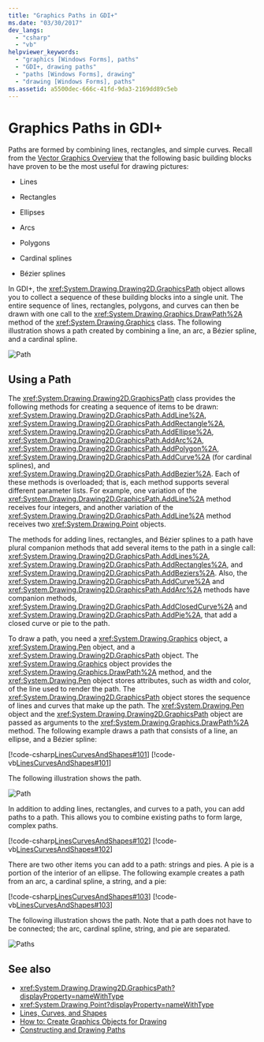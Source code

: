```yaml
---
title: "Graphics Paths in GDI+"
ms.date: "03/30/2017"
dev_langs: 
  - "csharp"
  - "vb"
helpviewer_keywords: 
  - "graphics [Windows Forms], paths"
  - "GDI+, drawing paths"
  - "paths [Windows Forms], drawing"
  - "drawing [Windows Forms], paths"
ms.assetid: a5500dec-666c-41fd-9da3-2169dd89c5eb
---
```

# Graphics Paths in GDI+
Paths are formed by combining lines, rectangles, and simple curves. Recall from the [Vector Graphics Overview](../../../../docs/framework/winforms/advanced/vector-graphics-overview.md) that the following basic building blocks have proven to be the most useful for drawing pictures:  
  
-   Lines  
  
-   Rectangles  
  
-   Ellipses  
  
-   Arcs  
  
-   Polygons  
  
-   Cardinal splines  
  
-   Bézier splines  
  
 In GDI+, the <xref:System.Drawing.Drawing2D.GraphicsPath> object allows you to collect a sequence of these building blocks into a single unit. The entire sequence of lines, rectangles, polygons, and curves can then be drawn with one call to the <xref:System.Drawing.Graphics.DrawPath%2A> method of the <xref:System.Drawing.Graphics> class. The following illustration shows a path created by combining a line, an arc, a Bézier spline, and a cardinal spline.  
  
 ![Path](../../../../docs/framework/winforms/advanced/media/aboutgdip02-art14.gif "Aboutgdip02_art14")  
  
## Using a Path  
 The <xref:System.Drawing.Drawing2D.GraphicsPath> class provides the following methods for creating a sequence of items to be drawn: <xref:System.Drawing.Drawing2D.GraphicsPath.AddLine%2A>, <xref:System.Drawing.Drawing2D.GraphicsPath.AddRectangle%2A>, <xref:System.Drawing.Drawing2D.GraphicsPath.AddEllipse%2A>, <xref:System.Drawing.Drawing2D.GraphicsPath.AddArc%2A>, <xref:System.Drawing.Drawing2D.GraphicsPath.AddPolygon%2A>, <xref:System.Drawing.Drawing2D.GraphicsPath.AddCurve%2A> (for cardinal splines), and <xref:System.Drawing.Drawing2D.GraphicsPath.AddBezier%2A>. Each of these methods is overloaded; that is, each method supports several different parameter lists. For example, one variation of the <xref:System.Drawing.Drawing2D.GraphicsPath.AddLine%2A> method receives four integers, and another variation of the <xref:System.Drawing.Drawing2D.GraphicsPath.AddLine%2A> method receives two <xref:System.Drawing.Point> objects.  
  
 The methods for adding lines, rectangles, and Bézier splines to a path have plural companion methods that add several items to the path in a single call: <xref:System.Drawing.Drawing2D.GraphicsPath.AddLines%2A>, <xref:System.Drawing.Drawing2D.GraphicsPath.AddRectangles%2A>, and <xref:System.Drawing.Drawing2D.GraphicsPath.AddBeziers%2A>. Also, the <xref:System.Drawing.Drawing2D.GraphicsPath.AddCurve%2A> and <xref:System.Drawing.Drawing2D.GraphicsPath.AddArc%2A> methods have companion methods, <xref:System.Drawing.Drawing2D.GraphicsPath.AddClosedCurve%2A> and <xref:System.Drawing.Drawing2D.GraphicsPath.AddPie%2A>, that add a closed curve or pie to the path.  
  
 To draw a path, you need a <xref:System.Drawing.Graphics> object, a <xref:System.Drawing.Pen> object, and a <xref:System.Drawing.Drawing2D.GraphicsPath> object. The <xref:System.Drawing.Graphics> object provides the <xref:System.Drawing.Graphics.DrawPath%2A> method, and the <xref:System.Drawing.Pen> object stores attributes, such as width and color, of the line used to render the path. The <xref:System.Drawing.Drawing2D.GraphicsPath> object stores the sequence of lines and curves that make up the path. The <xref:System.Drawing.Pen> object and the <xref:System.Drawing.Drawing2D.GraphicsPath> object are passed as arguments to the <xref:System.Drawing.Graphics.DrawPath%2A> method. The following example draws a path that consists of a line, an ellipse, and a Bézier spline:  
  
 [!code-csharp[LinesCurvesAndShapes#101](../../../../samples/snippets/csharp/VS_Snippets_Winforms/LinesCurvesAndShapes/CS/Class1.cs#101)]
 [!code-vb[LinesCurvesAndShapes#101](../../../../samples/snippets/visualbasic/VS_Snippets_Winforms/LinesCurvesAndShapes/VB/Class1.vb#101)]  
  
 The following illustration shows the path.  
  
 ![Path](../../../../docs/framework/winforms/advanced/media/aboutgdip02-art15.gif "Aboutgdip02_art15")  
  
 In addition to adding lines, rectangles, and curves to a path, you can add paths to a path. This allows you to combine existing paths to form large, complex paths.  
  
 [!code-csharp[LinesCurvesAndShapes#102](../../../../samples/snippets/csharp/VS_Snippets_Winforms/LinesCurvesAndShapes/CS/Class1.cs#102)]
 [!code-vb[LinesCurvesAndShapes#102](../../../../samples/snippets/visualbasic/VS_Snippets_Winforms/LinesCurvesAndShapes/VB/Class1.vb#102)]  
  
 There are two other items you can add to a path: strings and pies. A pie is a portion of the interior of an ellipse. The following example creates a path from an arc, a cardinal spline, a string, and a pie:  
  
 [!code-csharp[LinesCurvesAndShapes#103](../../../../samples/snippets/csharp/VS_Snippets_Winforms/LinesCurvesAndShapes/CS/Class1.cs#103)]
 [!code-vb[LinesCurvesAndShapes#103](../../../../samples/snippets/visualbasic/VS_Snippets_Winforms/LinesCurvesAndShapes/VB/Class1.vb#103)]  
  
 The following illustration shows the path. Note that a path does not have to be connected; the arc, cardinal spline, string, and pie are separated.  
  
 ![Paths](../../../../docs/framework/winforms/advanced/media/aboutgdip02-art16.gif "Aboutgdip02_Art16")  
  
## See also
- <xref:System.Drawing.Drawing2D.GraphicsPath?displayProperty=nameWithType>
- <xref:System.Drawing.Point?displayProperty=nameWithType>
- [Lines, Curves, and Shapes](../../../../docs/framework/winforms/advanced/lines-curves-and-shapes.md)
- [How to: Create Graphics Objects for Drawing](../../../../docs/framework/winforms/advanced/how-to-create-graphics-objects-for-drawing.md)
- [Constructing and Drawing Paths](../../../../docs/framework/winforms/advanced/constructing-and-drawing-paths.md)
